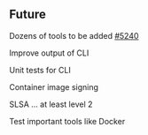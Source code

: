 ## Future

<i class="fa-duotone fa-6x fa-person-to-portal"></i> <!-- .element: style="float: right;" -->

Dozens of tools to be added [#5240](https://github.com/nicholasdille/docker-setup/issues/5240)

Improve output of CLI

Unit tests for CLI

Container image signing [](https://www.sigstore.dev/)

SLSA [](https://slsa.dev/)... at least level 2

Test important tools like Docker
